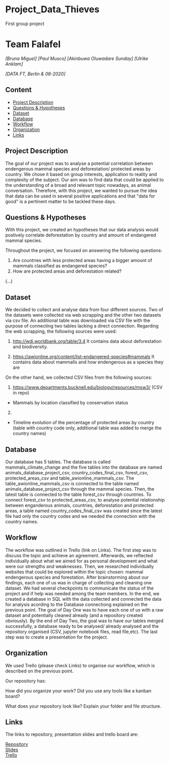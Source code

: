# Project_Data_Thieves
First group project 

# Team Falafel
*[Bruna Miguel]*
*[Paul Musco]*
*[Akinbuwa Oluwadare Sunday]*
*[Ulrike Anklam]*

*[DATA FT, Berlin & 08-2020]*

## Content
- [Project Description](#project-description)
- [Questions & Hypotheses](#questions-hypotheses)
- [Dataset](#dataset)
- [Database](#database)
- [Workflow](#workflow)
- [Organization](#organization)
- [Links](#links)

## Project Description

The goal of our project was to analyse a potential correlation between endengerous mammal species and deforestation/ protected areas by country. We chose it based on group interests, application to reality and complexity of the subject. Our aim was to find data that could be applied to the understanding of a broad and relevant topic nowadays, as animal conversation. Therefore, with this project, we wanted to pursue the idea that data can be used in several positive applications and that "data for good" is a pertinent matter to be tackled these days.

## Questions & Hypotheses

With this project, we created an hypotheses that our data analysis would postively correlate deforestation by country and amount of endangered mammal species. 

Throughout the project, we focused on answering the following questions:

1) Are countries with less protected areas having a bigger amount of mammals classified as endangered species?
2) How are protected areas and deforestation related?

(...)


## Dataset
We decided to collect and analyse data from four different sources. Two of the datasets were collected via web scrapping and the other two datasets via csv file. An additional table was downloaded via CSV file with the purpose of connecting two tables lacking a direct connection.
Regarding the web scrapping, the following sources were used:

1) http://wdi.worldbank.org/table/3.4
It contains data about deforestation and biodiversity.

2) https://awionline.org/content/list-endangered-species#mammals
It contains data about mammalls and how endengerous as a species they are

On the other hand, we collected CSV files from the following sources:

1) https://www.departments.bucknell.edu/biology/resources/msw3/ (CSV in repo)

- Mammals by location classified by conservation status

2)

- Timeline evolution of the percentage of protected areas by country (table with country code only, additional table was added to merge the country names)



## Database

Our database has 5 tables. The database is called mammals_climate_change and the five tables into the database are named animals_database_project_csv, country_codes_final_csv, forest_csv, protected_areas_csv and table_awionline_mammals_csv.
The table_awionline_mammals_csv is connected to the table named animals_database_project_csv through the mammal species. Then, the latest table is connected to the table forest_csv through countries. To connect forest_csv to protected_areas_csv, to analyse potential relationship between enganderous animals, countries, deforestation and protected areas, a table named country_codes_final_csv was created since the latest file had only the country codes and we needed the connection with the country names.


## Workflow

The workflow was outlined in Trello (link on Links). The first step was to discuss the topic and achieve an agreement. Afterwards, we reflected individually about what we aimed for as personal development and what were our strengths and weaknesses. Then, we researched individually websites that could be explored within the topic chosen: mammal endengerous species and forestation. 
After brainstorming about our findings, each one of us was in charge of collecting and cleaning one dataset. We had several checkpoints to communicate the status of the project and if help was needed among the team members. 
In the end, we created a database in SQL with the data collected and connected the data for analysis acording to the Database connectiong explained on the previous point.
The goal of Day One was to have each one of us with a raw dataset and potentially cleaned already (and a repository created obviously). By the end of Day Two, the goal was to have our tables merged successfully, a database ready to be analysed/ already analysed and the repository organised (CSV, jupyter notebook files, read file,etc). The last step was to create a presentation for the project.



## Organization

We used Trello (please check Links) to organise our workflow, which is described on the previous point.

Our repository has:



How did you organize your work? Did you use any tools like a kanban board?

What does your repository look like? Explain your folder and file structure.

## Links

The links to repository, presentation slides and trello board are:

[Repository](https://github.com/Ulli-H/Project_Data_Thieves)  
[Slides](https://slides.com/)  
[Trello](https://trello.com/b/3qItqwRG/team-falafel-project-1)  
